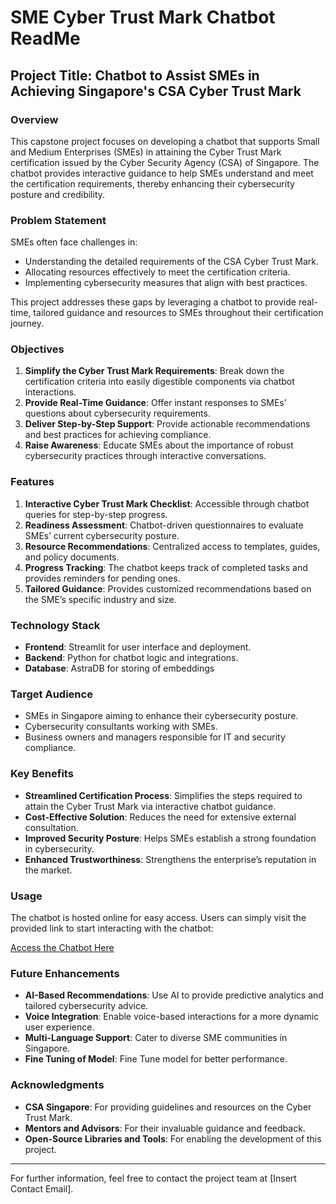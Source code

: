 # SME Cyber Trust Mark Chatbot ReadMe

## Project Title: Chatbot to Assist SMEs in Achieving Singapore's CSA Cyber Trust Mark

### Overview
This capstone project focuses on developing a chatbot that supports Small and Medium Enterprises (SMEs) in attaining the Cyber Trust Mark certification issued by the Cyber Security Agency (CSA) of Singapore. The chatbot provides interactive guidance to help SMEs understand and meet the certification requirements, thereby enhancing their cybersecurity posture and credibility.

### Problem Statement
SMEs often face challenges in:
- Understanding the detailed requirements of the CSA Cyber Trust Mark.
- Allocating resources effectively to meet the certification criteria.
- Implementing cybersecurity measures that align with best practices.

This project addresses these gaps by leveraging a chatbot to provide real-time, tailored guidance and resources to SMEs throughout their certification journey.

### Objectives
1. **Simplify the Cyber Trust Mark Requirements**: Break down the certification criteria into easily digestible components via chatbot interactions.
2. **Provide Real-Time Guidance**: Offer instant responses to SMEs’ questions about cybersecurity requirements.
3. **Deliver Step-by-Step Support**: Provide actionable recommendations and best practices for achieving compliance.
4. **Raise Awareness**: Educate SMEs about the importance of robust cybersecurity practices through interactive conversations.

### Features
1. **Interactive Cyber Trust Mark Checklist**: Accessible through chatbot queries for step-by-step progress.
2. **Readiness Assessment**: Chatbot-driven questionnaires to evaluate SMEs’ current cybersecurity posture.
3. **Resource Recommendations**: Centralized access to templates, guides, and policy documents.
4. **Progress Tracking**: The chatbot keeps track of completed tasks and provides reminders for pending ones.
5. **Tailored Guidance**: Provides customized recommendations based on the SME’s specific industry and size.

### Technology Stack
- **Frontend**: Streamlit for user interface and deployment.
- **Backend**: Python for chatbot logic and integrations.
- **Database**: AstraDB for storing of embeddings

### Target Audience
- SMEs in Singapore aiming to enhance their cybersecurity posture.
- Cybersecurity consultants working with SMEs.
- Business owners and managers responsible for IT and security compliance.

### Key Benefits
- **Streamlined Certification Process**: Simplifies the steps required to attain the Cyber Trust Mark via interactive chatbot guidance.
- **Cost-Effective Solution**: Reduces the need for extensive external consultation.
- **Improved Security Posture**: Helps SMEs establish a strong foundation in cybersecurity.
- **Enhanced Trustworthiness**: Strengthens the enterprise’s reputation in the market.

### Usage
The chatbot is hosted online for easy access. Users can simply visit the provided link to start interacting with the chatbot:

[Access the Chatbot Here](<https://lzhcap.streamlit.app/>)

### Future Enhancements
- **AI-Based Recommendations**: Use AI to provide predictive analytics and tailored cybersecurity advice.
- **Voice Integration**: Enable voice-based interactions for a more dynamic user experience.
- **Multi-Language Support**: Cater to diverse SME communities in Singapore.
- **Fine Tuning of Model**: Fine Tune model for better performance.

### Acknowledgments
- **CSA Singapore**: For providing guidelines and resources on the Cyber Trust Mark.
- **Mentors and Advisors**: For their invaluable guidance and feedback.
- **Open-Source Libraries and Tools**: For enabling the development of this project.

---
For further information, feel free to contact the project team at [Insert Contact Email].

